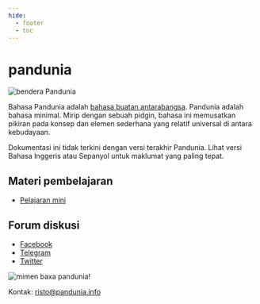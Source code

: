 ```yaml
---
hide:
  - footer
  - toc
---
```


# pandunia

![](http://www.pandunia.info/bandir/bandir.png "bendera Pandunia")


Bahasa Pandunia adalah [bahasa buatan antarabangsa](https://id.wikipedia.org/wiki/Bahasa_buatan).
Pandunia adalah bahasa minimal. Mirip dengan sebuah pidgin,
bahasa ini memusatkan pikiran pada konsep dan elemen sederhana yang relatif universal di antara kebudayaan.

Dokumentasi ini tidak terkini dengan versi terakhir Pandunia. Lihat versi Bahasa Inggeris atau Sepanyol untuk maklumat yang paling tepat.

## Materi pembelajaran

- [Pelajaran mini](http://www.pandunia.info/pandunia/mini_xule.html)

## Forum diskusi

- [Facebook](http://www.facebook.com/groups/pandunia)
- [Telegram](https://t.me/+Q9WyJ-ZLrFEsCXFU)
- [Twitter](https://twitter.com/pandunia_/)

![](http://www.pandunia.info/grafe/mome_loga_pandunia.png "mimen baxa pandunia!")

Kontak: risto@pandunia.info
